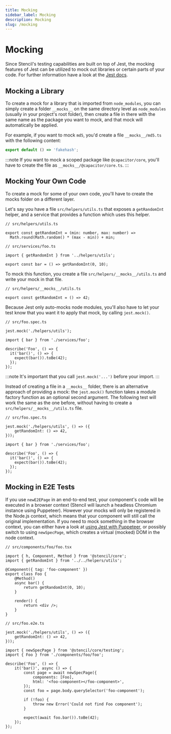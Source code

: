 ```yaml
---
title: Mocking
sidebar_label: Mocking
description: Mocking
slug: /mocking
---
```


# Mocking

Since Stencil's testing capabilities are built on top of Jest, the mocking features of Jest can be utilized to mock out libraries or certain parts of your code. For further information have a look at the [Jest docs](https://jestjs.io/docs/en/manual-mocks).

## Mocking a Library

To create a mock for a library that is imported from `node_modules`, you can simply create a folder `__mocks__` on the same directory level as `node_modules` (usually in your project's root folder), then create a file in there with the same name as the package you want to mock, and that mock will automatically be applied.

For example, if you want to mock `md5`, you'd create a file `__mocks__/md5.ts` with the following content:

```ts
export default () => 'fakehash';
```

:::note
If you want to mock a scoped package like `@capacitor/core`, you'll have to create the file as `__mocks__/@capacitor/core.ts`.
:::

## Mocking Your Own Code

To create a mock for some of your own code, you'll have to create the mocks folder on a different layer.

Let's say you have a file `src/helpers/utils.ts` that exposes a `getRandomInt` helper, and a service that provides a function which uses this helper.

```tsx
// src/helpers/utils.ts

export const getRandomInt = (min: number, max: number) =>
  Math.round(Math.random() * (max - min)) + min;
```

```tsx
// src/services/foo.ts

import { getRandomInt } from '../helpers/utils';

export const bar = () => getRandomInt(0, 10);
```

To mock this function, you create a file `src/helpers/__mocks__/utils.ts` and write your mock in that file.

```tsx
// src/helpers/__mocks__/utils.ts

export const getRandomInt = () => 42;
```

Because Jest only auto-mocks node modules, you'll also have to let your test know that you want it to apply that mock, by calling `jest.mock()`.

```tsx
// src/foo.spec.ts

jest.mock('./helpers/utils');

import { bar } from './services/foo';

describe('Foo', () => {
  it('bar()', () => {
    expect(bar()).toBe(42);
  });
});
```

:::note
It's important that you call `jest.mock('...')` before your import.
:::

Instead of creating a file in a `__mocks__` folder, there is an alternative approach of providing a mock: the `jest.mock()` function takes a module factory function as an optional second argument. The following test will work the same as the one before, without having to create a `src/helpers/__mocks__/utils.ts` file.

```tsx
// src/foo.spec.ts

jest.mock('./helpers/utils', () => ({
	getRandomInt: () => 42,
}));

import { bar } from './services/foo';

describe('Foo', () => {
  it('bar()', () => {
    expect(bar()).toBe(42);
  });
});
```

## Mocking in E2E Tests

If you use `newE2EPage` in an end-to-end test, your component's code will be executed in a browser context (Stencil will launch a headless Chromium instance using Puppeteer). However your mocks will only be registered in the Node.js context, which means that your component will still call the original implementation. If you need to mock something in the browser context, you can either have a look at [using Jest with Puppeteer](https://jestjs.io/docs/en/puppeteer), or possibly switch to using `newSpecPage`, which creates a virtual (mocked) DOM in the node context.

```tsx
// src/components/foo/foo.tsx

import { h, Component, Method } from '@stencil/core';
import { getRandomInt } from '../../helpers/utils';

@Component({ tag: 'foo-component' })
export class Foo {
	@Method()
	async bar() {
		return getRandomInt(0, 10);
	}

	render() {
		return <div />;
	}
}
```

```tsx
// src/foo.e2e.ts

jest.mock('./helpers/utils', () => ({
	getRandomInt: () => 42,
}));

import { newSpecPage } from '@stencil/core/testing';
import { Foo } from './components/foo/foo';

describe('Foo', () => {
	it('bar()', async () => {
		const page = await newSpecPage({
			components: [Foo],
			html: '<foo-component></foo-component>',
		});
		const foo = page.body.querySelector('foo-component');

		if (!foo) {
			throw new Error('Could not find Foo component');
		}

		expect(await foo.bar()).toBe(42);
	});
});
```
